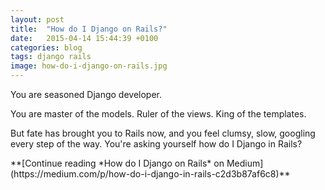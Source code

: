 ```yaml
---
layout: post
title:  "How do I Django on Rails?"
date:   2015-04-14 15:44:39 +0100
categories: blog
tags: django rails
image: how-do-i-django-on-rails.jpg
---
```


You are seasoned Django developer.

You are master of the models. Ruler of the views. King of the templates.

But fate has brought you to Rails now, and you feel clumsy, slow, googling every step of the way. You're asking yourself how do I Django in Rails?

<div markdown="1" class="medium">
**[Continue reading *How do I Django on Rails* on Medium](https://medium.com/p/how-do-i-django-in-rails-c2d3b87af6c8)**
</div>